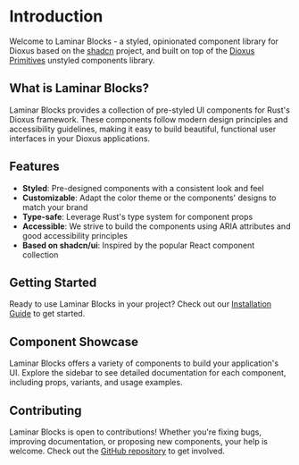 # Introduction

Welcome to Laminar Blocks - a styled, opinionated component library for Dioxus based on the [shadcn](https://ui.shadcn.com) project, and built on top of the [Dioxus Primitives](https://github.com/DioxusLabs/components) unstyled components library.

## What is Laminar Blocks?

Laminar Blocks provides a collection of pre-styled UI components for Rust's Dioxus framework. These components follow modern design principles and accessibility guidelines, making it easy to build beautiful, functional user interfaces in your Dioxus applications.

## Features

- **Styled**: Pre-designed components with a consistent look and feel
- **Customizable**: Adapt the color theme or the components' designs to match your brand
- **Type-safe**: Leverage Rust's type system for component props
- **Accessible**: We strive to build the components using ARIA attributes and good accessibility principles
- **Based on shadcn/ui**: Inspired by the popular React component collection

## Getting Started

Ready to use Laminar Blocks in your project? Check out our [Installation Guide](installation/index.md) to get started.

## Component Showcase

Laminar Blocks offers a variety of components to build your application's UI. Explore the sidebar to see detailed documentation for each component, including props, variants, and usage examples.

## Contributing

Laminar Blocks is open to contributions! Whether you're fixing bugs, improving documentation, or proposing new components, your help is welcome. Check out the [GitHub repository](https://github.com/Leaf-Computer/laminar-blocks) to get involved.
